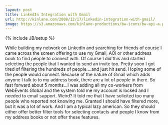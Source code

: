 ```yaml
---
layout: post
title: LinkedIn Integration with Gmail
url: http://kinlane.com/2008/12/17/linkedin-integration-with-gmail/
image: https://s3.amazonaws.com/kinlane-productions/bw-icons/bw-api-a.png
---
```

{% include JB/setup %}
While building my network on LinkedIn and searching for friends of course I came across the screen offering to use my Gmail, AOl or other address book to find people to connect with.
Of course I did this and started selecting the people that I wanted to send an invite too. Pretty soon I got tired of filtering the hundreds of people....and just hit send. Hoping some of the people would connect.
Because of the nature of Gmail which adds anyone I talk to to my address book, there are a lot of people in there.
So fast forward about 5 months...I was adding all my co-workers from WebEvents Global and the system told me my account is locked and I needed to email support. Weird?
It told me that I have solicited too many people who reported not knowing me.
Granted I should have filtered more, but it was a lot of work. And I am a typical lazy american. So they should either offer better filter tools for selecting contacts and people I know from my address books or not offer these features.